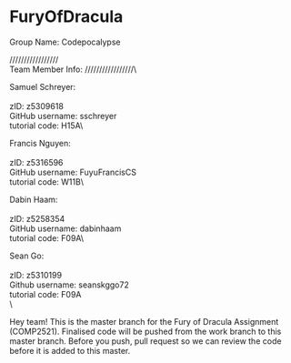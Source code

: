 # FuryOfDracula


Group Name: Codepocalypse

/////////////////\
Team Member Info:
/////////////////\

Samuel Schreyer:\
\
zID: z5309618\
GitHub username: sschreyer \
tutorial code: H15A\

Francis Nguyen:\
\
zID: z5316596\
GitHub username: FuyuFrancisCS\
tutorial code: W11B\

Dabin Haam:\
\
zID: z5258354\
GitHub username: dabinhaam\
tutorial code: F09A\

Sean Go:\
\
zID: z5310199\
Github username: seanskggo72\
tutorial code: F09A\
\

Hey team! This is the master branch for the Fury of Dracula Assignment (COMP2521).
Finalised code will be pushed from the work branch to this master branch. Before you push, pull request so
we can review the code before it is added to this master.
